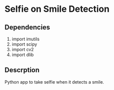 # Selfie on Smile Detection


## Dependencies

1. import imutils
2. import scipy
3. import cv2 
4. import dlib


## Descrption
Python app to take selfie when it detects a smile.

